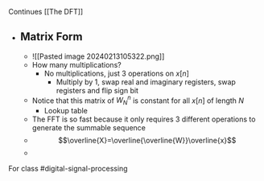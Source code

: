 Continues [[The DFT]]
- ## Matrix Form
	- ![[Pasted image 20240213105322.png]]
	- How many multiplications?
		- No multiplications, just 3 operations on $x[n]$
			- Multiply by 1, swap real and imaginary registers, swap registers and flip sign bit
	- Notice that this matrix of $W_{N}^{n}$ is constant for all $x[n]$ of length $N$
		- Lookup table 
	- The FFT is so fast because it only requires 3 different operations to generate the summable sequence
	- $$\overline{X}=\overline{\overline{W}}\overline{x}$$
	- 
For class #digital-signal-processing 